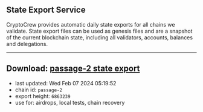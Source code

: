 ## State Export Service
CryptoCrew provides automatic daily state exports for all chains we validate. State export files can be used as genesis files and are a snapshot of the current blockchain state, including all validators, accounts, balances and delegations.

---
**Download: [passage-2 state export](https://dl.ccvalidators.com/SERVICE/passage/passage-2_export_6863239.json)**
---

- last updated: Wed Feb 07 2024 05:19:52
- chain id: `passage-2`
- export height: `6863239`
- use for: airdrops, local tests, chain recovery
